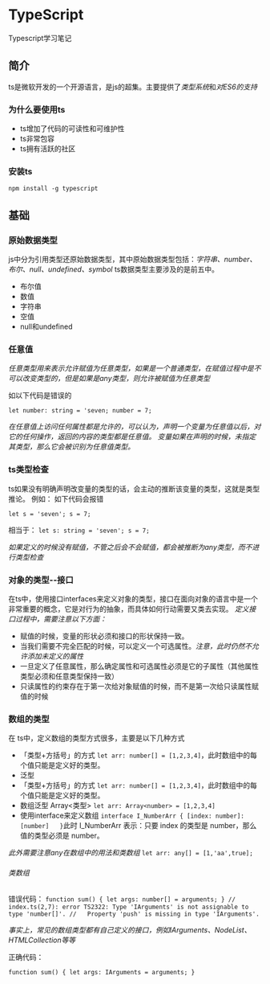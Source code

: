 # TypeScript
Typescript学习笔记
## 简介
ts是微软开发的一个开源语言，是js的超集。主要提供了*类型系统*和*对ES6的支持*
### 为什么要使用ts
* ts增加了代码的可读性和可维护性
* ts非常包容
* ts拥有活跃的社区

### 安装ts
`
 npm install -g typescript
`

## 基础
### 原始数据类型
js中分为引用类型还原始数据类型，其中原始数据类型包括：*字符串、number、布尔、null、undefined、symbol* 
ts数据类型主要涉及的是前五中。
* 布尔值
* 数值
* 字符串
* 空值
* null和undefined


### 任意值
*任意类型用来表示允许赋值为任意类型，如果是一个普通类型，在赋值过程中是不可以改变类型的，但是如果是any类型，则允许被赋值为任意类型*

如以下代码是错误的

`
let number: string = 'seven;
number = 7;
`

*在任意值上访问任何属性都是允许的，可以认为，声明一个变量为任意值以后，对它的任何操作，返回的内容的类型都是任意值。*
*变量如果在声明的时候，未指定其类型，那么它会被识别为任意值类型。*

### ts类型检查
ts如果没有明确声明改变量的类型的话，会主动的推断该变量的类型，这就是类型推论。
例如：
如下代码会报错

`
let s = 'seven';
s = 7;
`

相当于：
`
let s: string = 'seven';
s = 7;
`

*如果定义的时候没有赋值，不管之后会不会赋值，都会被推断为any类型，而不进行类型检查*
### 对象的类型--接口
在ts中，使用接口interfaces来定义对象的类型，接口在面向对象的语言中是一个非常重要的概念，它是对行为的抽象，而具体如何行动需要又类去实现。
*定义接口过程中，需要注意以下方面：*
* 赋值的时候，变量的形状必须和接口的形状保持一致。
* 当我们需要不完全匹配的时候，可以定义一个可选属性。*注意，此时仍然不允许添加未定义的属性*
* 一旦定义了任意属性，那么确定属性和可选属性必须是它的子属性（其他属性类型必须和任意类型保持一致）
* 只读属性的约束存在于第一次给对象赋值的时候，而不是第一次给只读属性赋值的时候

### 数组的类型
在 ts中，定义数组的类型方式很多，主要是以下几种方式
* 「类型+方括号」的方式  `let arr: number[] = [1,2,3,4]`，此时数组中的每个值只能是定义好的类型。
* 泛型
* 「类型+方括号」的方式  `let arr: number[] = [1,2,3,4]`，此时数组中的每个值只能是定义好的类型。
* 数组泛型 Array<类型> `let arr: Array<number> = [1,2,3,4]`
* 使用interface来定义数组
`interface I_NumberArr {
   [index: number]: [number]  
  }`此时 I_NumberArr 表示：只要 index 的类型是 number，那么值的类型必须是 number。
 
 *此外需要注意any在数组中的用法和类数组*
 `let arr: any[] = [1,'aa',true];`
 ###### 类数组
 错误代码：
 `function sum() {
    let args: number[] = arguments;
}
// index.ts(2,7): error TS2322: Type 'IArguments' is not assignable to type 'number[]'.
//   Property 'push' is missing in type 'IArguments'.`

 *事实上，常见的数组类型都有自己定义的接口，例如IArguments、NodeList、HTMLCollection等等*
 
正确代码：

`function sum() {
    let args: IArguments = arguments;
}
`



